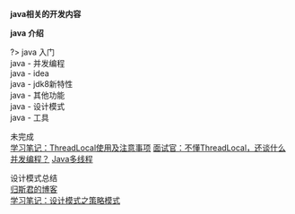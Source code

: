 **java相关的开发内容**

**java 介绍**


?>  java 入门<br>
java - 并发编程 <br>
java - idea<br>
java - jdk8新特性<br>
java - 其他功能<br>
java - 设计模式<br>
java - 工具<br>


未完成<br/>
[学习笔记：ThreadLocal使用及注意事项](https://www.jianshu.com/p/165e491e034a)
[面试官：不懂ThreadLocal，还谈什么并发编程？](https://www.jianshu.com/p/905071d841b7)
[Java多线程](https://www.jianshu.com/p/b1f6d38d921d)

设计模式总结<br/>
[归斯君的博客](https://www.cnblogs.com/EthanWong/)<br/>
[学习笔记：设计模式之策略模式](https://www.jianshu.com/p/b4d7f0411cbd)
